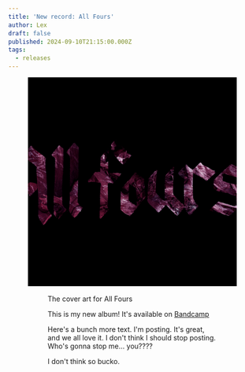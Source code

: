 ```yaml
---
title: 'New record: All Fours'
author: Lex
draft: false
published: 2024-09-10T21:15:00.000Z
tags:
  - releases
---
```

<figure><img src="/uploads/all-fours-cover.png"><figure>
<figcaption>The cover art for All Fours</figcaption>

This is my new album! It's available on [Bandcamp](https://voidfemmes.bandcamp.com/album/all-fours)

Here's a bunch more text. I'm posting. It's great, and we all love it. I don't think I should stop posting. Who's gonna stop me... you????

I don't think so bucko.

